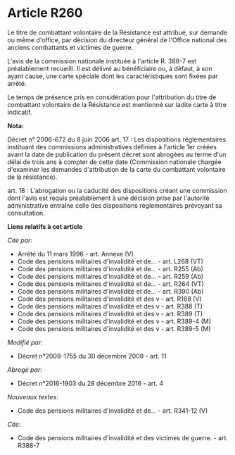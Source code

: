 # Article R260

Le titre de combattant volontaire de la Résistance est attribué, sur demande ou même d'office, par décision du directeur
général de l'Office national des anciens combattants et victimes de guerre.

L'avis de la commission nationale instituée à l'article R. 388-7 est préalablement recueilli. Il est délivré au bénéficiaire
ou, à défaut, à son ayant cause, une carte spéciale dont les caractéristiques sont fixées par arrêté. 

Le temps de présence pris en considération pour l'attribution du titre de combattant volontaire de la Résistance est
mentionné sur ladite carte à titre indicatif.

**Nota:**

Décret n° 2006-672 du 8 juin 2006 art. 17 : Les dispositions réglementaires instituant des commissions administratives
définies à l'article 1er créées avant la date de publication du présent décret sont abrogées au terme d'un délai de trois ans
à compter de cette date (Commission nationale chargée d'examiner les demandes d'attribution de la carte du combattant
volontaire de la résistance).

art. 18 : L'abrogation ou la caducité des dispositions créant une commission dont l'avis est requis préalablement à une
décision prise par l'autorité administrative entraîne celle des dispositions réglementaires prévoyant sa consultation.

**Liens relatifs à cet article**

_Cité par_:

  - Arrêté du 11 mars 1996 - art. Annexe (V)
  - Code des pensions militaires d'invalidité et de... - art. L268 (VT)
  - Code des pensions militaires d'invalidité et de... - art. R255 (Ab)
  - Code des pensions militaires d'invalidité et de... - art. R259 (Ab)
  - Code des pensions militaires d'invalidité et de... - art. R264 (VT)
  - Code des pensions militaires d'invalidité et de... - art. R390 (Ab)
  - Code des pensions militaires d'invalidité et des v - art. R168 (V)
  - Code des pensions militaires d'invalidité et des v - art. R388 (T)
  - Code des pensions militaires d'invalidité et des v - art. R389 (T)
  - Code des pensions militaires d'invalidité et des v - art. R389-4 (M)
  - Code des pensions militaires d'invalidité et des v - art. R389-5 (M)

_Modifié par_:

  - Décret n°2009-1755 du 30 décembre 2009 - art. 11

_Abrogé par_:

  - Décret n°2016-1903 du 28 décembre 2016 - art. 4

_Nouveaux textes_:

  - Code des pensions militaires d'invalidité et de... - art. R341-12 (V)

_Cite_:

  - Code des pensions militaires d'invalidité et des victimes de guerre. - art. R388-7
